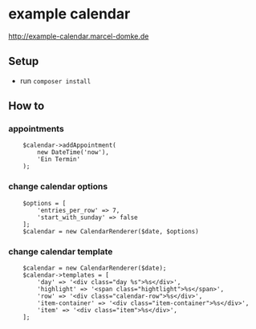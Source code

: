 # example calendar

http://example-calendar.marcel-domke.de

## Setup

* run `composer install`

## How to

### appointments

```
    $calendar->addAppointment(
        new DateTime('now'), 
        'Ein Termin'
    );
```

### change calendar options

``` 
    $options = [
        'entries_per_row' => 7,
        'start_with_sunday' => false
    ];
    $calendar = new CalendarRenderer($date, $options)
``` 

### change calendar template

```
    $calendar = new CalendarRenderer($date);
    $calendar->templates = [
        'day' => '<div class="day %s">%s</div>',
        'highlight' => '<span class="hightlight">%s</span>',
        'row' => '<div class="calendar-row">%s</div>',
        'item-container' => '<div class="item-container">%s</div>',
        'item' => '<div class="item">%s</div>',
    ];
```